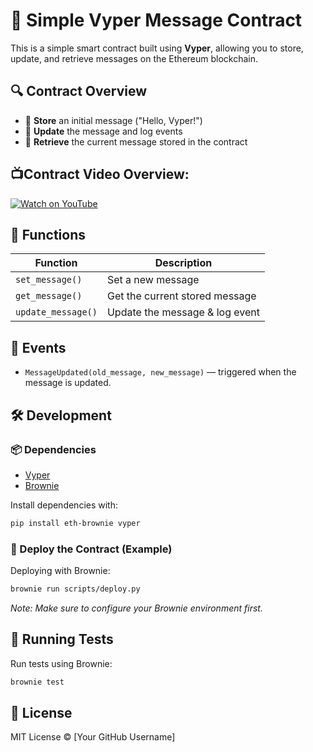 # 📜 Simple Vyper Message Contract

This is a simple smart contract built using **Vyper**, allowing you to store, update, and retrieve messages on the Ethereum blockchain.

## 🔍 Contract Overview

- 📝 **Store** an initial message ("Hello, Vyper!")
- 🔄 **Update** the message and log events
- 📖 **Retrieve** the current message stored in the contract


## 📺Contract Video Overview:
[![Watch on YouTube](https://img.youtube.com/vi/WVeSOaFNxkU/maxresdefault.jpg)](https://www.youtube.com/shorts/WVeSOaFNxkU)

## 🚀 Functions

| Function            | Description                   |
|---------------------|-------------------------------|
| `set_message()`     | Set a new message             |
| `get_message()`     | Get the current stored message|
| `update_message()`  | Update the message & log event|

## 📢 Events

- `MessageUpdated(old_message, new_message)` — triggered when the message is updated.

## 🛠️ Development

### 📦 Dependencies

- [Vyper](https://vyper.readthedocs.io/)
- [Brownie](https://eth-brownie.readthedocs.io/)

Install dependencies with:

```bash
pip install eth-brownie vyper
```

### 🚀 Deploy the Contract (Example)

Deploying with Brownie:

```bash
brownie run scripts/deploy.py
```

*Note: Make sure to configure your Brownie environment first.*

## 🧪 Running Tests

Run tests using Brownie:

```bash
brownie test
```

## 📜 License

MIT License © [Your GitHub Username]
